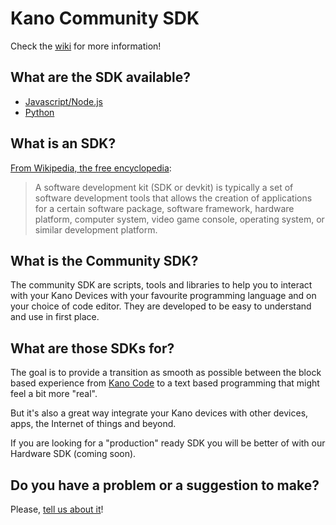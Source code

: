 # Kano Community SDK

Check the [wiki](https://github.com/KanoComputing/community-sdk/wiki) for more information!

## What are the SDK available?

- [Javascript/Node.js](https://github.com/KanoComputing/community-sdk/tree/nodejs)
- [Python](https://github.com/KanoComputing/community-sdk/tree/python)

## What is an SDK?

[From Wikipedia, the free encyclopedia](https://en.wikipedia.org/wiki/Software_development_kit):

>A software development kit (SDK or devkit) is typically a set of software development tools that allows the creation of applications for a certain software package, software framework, hardware platform, computer system, video game console, operating system, or similar development platform.

## What is the Community SDK?

The community SDK are scripts, tools and libraries to help you to interact with your Kano Devices with your favourite programming language and on your choice of code editor. They are developed to be easy to understand and use in first place.

## What are those SDKs for?

The goal is to provide a transition as smooth as possible between the block based experience from [Kano Code](https://apps.kano.me/) to a text based programming that might feel a bit more "real".

But it's also a great way integrate your Kano devices with other devices, apps, the Internet of things and beyond.

If you are looking for a "production" ready SDK you will be better of with our Hardware SDK (coming soon).

## Do you have a problem or a suggestion to make?

Please, [tell us about it](https://github.com/KanoComputing/community-sdk/issues)!
